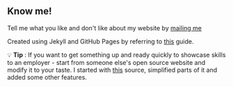## Know me!

Tell me what you like and don't like about my website by <a class="inline-link" href=mailto:bhagwat.work@gmail.com> mailing me</a>

Created using Jekyll and GitHub Pages by referring to [this](http://jmcglone.com/guides/github-pages/) guide. 

:bulb: **Tip** : If you want to get something up and ready quickly to showcase skills to an employer - start from someone else's open source website and modify it to your taste. 
I started with [this](https://maxchadwick.xyz/) source, simplified parts of it and added some other features.
